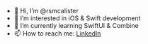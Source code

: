 - 👋 Hi, I’m @rsmcalister
- 👀 I’m interested in iOS & Swift development
- 🌱 I’m currently learning SwiftUI & Combine
- 📫 How to reach me: [LinkedIn](https://www.linkedin.com/in/scott-mcalister/)

<!---
rsmcalister/rsmcalister is a ✨ special ✨ repository because its `README.md` (this file) appears on your GitHub profile.
You can click the Preview link to take a look at your changes.
--->
